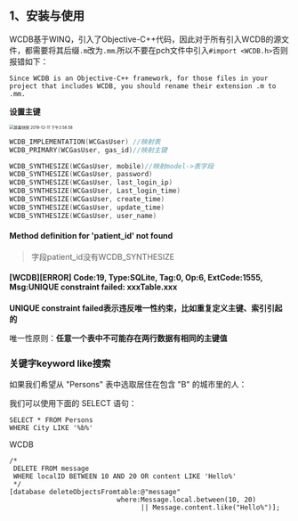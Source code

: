 ## 1、安装与使用

WCDB基于WINQ，引入了Objective-C++代码，因此对于所有引入WCDB的源文件，都需要将其后缀`.m`改为`.mm`.所以不要在pch文件中引入`#import <WCDB.h>`否则报错如下：

`Since WCDB is an Objective-C++ framework, for those files in your project that includes WCDB, you should rename their extension .m to .mm.`

**设置主键**

<img src="/Users/mac/Downloads/%E5%B1%8F%E5%B9%95%E5%BF%AB%E7%85%A7%202019-12-11%20%E4%B8%8B%E5%8D%883.58.58.png" alt="屏幕快照 2019-12-11 下午3.58.58" style="zoom:50%;" />

```objective-c
WCDB_IMPLEMENTATION(WCGasUser) //映射表
WCDB_PRIMARY(WCGasUser, gas_id)//映射主键

WCDB_SYNTHESIZE(WCGasUser, mobile)//映射model->表字段
WCDB_SYNTHESIZE(WCGasUser, password)
WCDB_SYNTHESIZE(WCGasUser, last_login_ip)
WCDB_SYNTHESIZE(WCGasUser, Last_login_time)
WCDB_SYNTHESIZE(WCGasUser, create_time)
WCDB_SYNTHESIZE(WCGasUser, update_time)
WCDB_SYNTHESIZE(WCGasUser, user_name)

```

#### Method definition for 'patient_id' not found

> 字段patient_id没有WCDB_SYNTHESIZE

#### [WCDB][ERROR] Code:19, Type:SQLite, Tag:0, Op:6, ExtCode:1555, Msg:UNIQUE constraint failed: xxxTable.xxx

**UNIQUE constraint failed表示违反唯一性约束，比如重复定义主键、索引引起的**

唯一性原则：**任意一个表中不可能存在两行数据有相同的主键值**

### 关键字keyword like搜索

如果我们希望从 "Persons" 表中选取居住在包含 "B" 的城市里的人：

我们可以使用下面的 SELECT 语句：

```
SELECT * FROM Persons
WHERE City LIKE '%b%'
```

WCDB 

```
/*
 DELETE FROM message
 WHERE localID BETWEEN 10 AND 20 OR content LIKE 'Hello%'
 */
[database deleteObjectsFromtable:@"message"
                           where:Message.local.between(10, 20) 
 								 || Message.content.like("Hello%")];
```